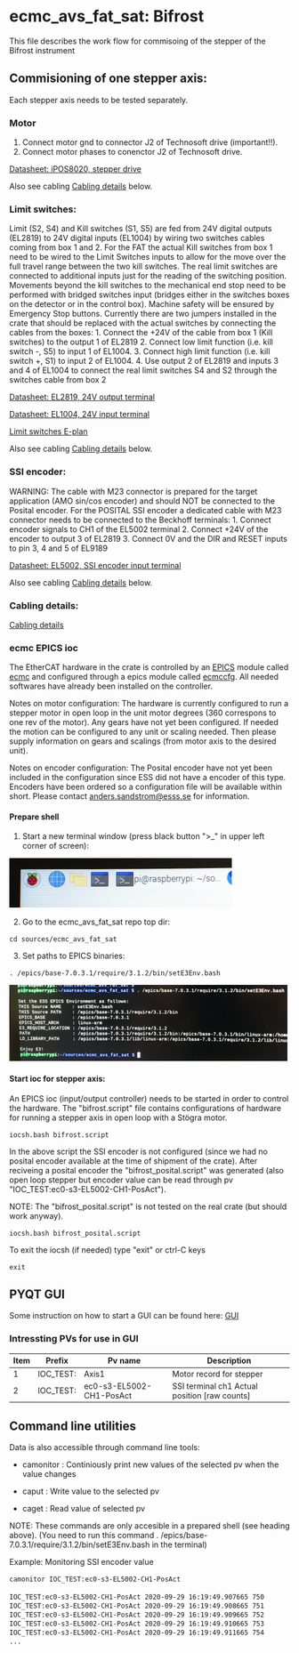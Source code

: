 # ecmc_avs_fat_sat: Bifrost
This file describes the work flow for commisoing of the stepper of the Bifrost instrument

## Commisioning of one stepper axis:
Each stepper axis needs to be tested separately.

### Motor
1. Connect motor gnd to connector J2 of Technosoft drive (important!!).
2. Connect motor phases to conenctor J2 of Technosoft drive.

[Datasheet: iPOS8020, stepper drive](doc/crate/datasheets/iPOS8020_P029.026.E221.DSH_.10G.pdf)

Also see cabling [Cabling details](#cabling-details) below.

### Limit switches:
Limit (S2, S4) and Kill switches (S1, S5) are fed from 24V digital outputs (EL2819) to 24V digital inputs (EL1004) by wiring two switches cables coming from box 1 and 2.  For the FAT the actual Kill switches from box 1 need to be wired to the Limit Switches inputs to allow for the move over the full travel range between the two kill switches. The real limit switches are connected to additional inputs just for the reading of the switching position. Movements beyond the kill switches to the mechanical end stop need to be performed with bridged switches input (bridges either in the switches boxes on the detector or in the control box). Machine safety will be ensured by Emergency Stop buttons.
Currently there are two jumpers installed in the crate that should be replaced with the actual switches by connecting the cables from the boxes:
	1.	Connect the +24V of the cable from box 1 (Kill switches) to the output 1 of EL2819
	2.	Connect low limit function (i.e. kill switch -, S5) to input 1 of EL1004.
	3.	Connect high limit function (i.e. kill switch +, S1) to input 2 of EL1004.
	4.	Use output 2 of EL2819 and inputs 3 and 4 of EL1004 to connect the real limit switches S4 and S2 through the switches cable from box 2

[Datasheet: EL2819, 24V output terminal](doc/crate/datasheets/EL2819.pdf)

[Datasheet: EL1004, 24V input terminal](doc/crate/datasheets/EL1004.pdf)

[Limit switches E-plan](doc/bifrost/N056_Switches_Mod_V1.pdf)

Also see cabling [Cabling details](#cabling-details) below.
 
### SSI encoder:

WARNING: The cable with M23 connector is prepared for the target application (AMO sin/cos encoder) and should NOT be connected to the Posital encoder.
For the POSITAL SSI encoder a dedicated cable with M23 connector needs to be connected to the Beckhoff terminals:
	1.	Connect encoder signals to CH1 of the EL5002 terminal
	2.	Connect +24V of the encoder to output 3 of EL2819
	3.	Connect 0V and the DIR and RESET inputs to pin 3, 4 and 5 of EL9189

[Datasheet: EL5002, SSI encoder input terminal](doc/crate/datasheets/EL5002.pdf)

Also see cabling [Cabling details](#cabling-details) below.

### Cabling details:

[Cabling details](doc/bifrost/N056_AVS_cabling_proposal_V2.pdf)


### ecmc EPICS ioc
The EtherCAT hardware in the crate is controlled by an [EPICS](https://epics.anl.gov) module called [ecmc](https://github.com/epics-modules/ecmc) and configured through a epics module called [ecmccfg](https://github.com/paulscherrerinstitute/ecmccfg). All needed softwares have already been installed on the controller. 

Notes on motor configuration:
The hardware is currently configured to run a stepper motor in open loop in the unit motor degrees (360 correspons to one rev of the motor). Any gears have not yet been configured. If needed the motion can be configured to any unit or scaling needed. Then please supply information on gears and scalings (from motor axis to the desired unit).

Notes on encoder configuration:
The Posital encoder have not yet been included in the configuration since ESS did not have a encoder of this type. Encoders have been ordered so a configuration file will be available within short. Please contact anders.sandstrom@esss.se for information.

#### Prepare shell
1. Start a new terminal window (press black button ">_" in upper left corner of screen):

![New terminal](doc/gui/newterminal_small.png)

2. Go to the ecmc_avs_fat_sat repo top dir:
```
cd sources/ecmc_avs_fat_sat
```
3. Set paths to EPICS binaries:
```
. /epics/base-7.0.3.1/require/3.1.2/bin/setE3Env.bash

```

![Set e3 environment](doc/gui/e3env_small.png)

#### Start ioc for stepper axis:
An EPICS ioc (input/output controller) needs to be started in order to control the hardware. The "bifrost.script" file contains configurations of hardware for running a stepper axis in open loop with a Stögra motor.
```
iocsh.bash bifrost.script
```

In the above script the SSI encoder is not configured (since we had no posital encoder available at the time of shipment of the crate). After reciveing a posital encoder the "bifrost_posital.script" was generated (also open loop stepper but encoder value can be read through pv "IOC_TEST:ec0-s3-EL5002-CH1-PosAct").

NOTE: The "bifrost_posital.script" is not tested on the real crate (but should work anyway).

```
iocsh.bash bifrost_posital.script
```

To exit the iocsh (if needed) type "exit" or ctrl-C keys 
```
exit
```

## PYQT GUI
Some instruction on how to start a GUI can be found here:
 [GUI](https://github.com/anderssandstrom/ecmccomgui/blob/master/README_gui.md)
 
### Intressting PVs for use in GUI

Item | Prefix| Pv name | Description
--- | --- | --- | --- |
1 | IOC_TEST: | Axis1  | Motor record for stepper
2 | IOC_TEST: | ec0-s3-EL5002-CH1-PosAct  | SSI terminal ch1 Actual position [raw counts]

## Command line utilities

Data is also accessible through command line tools:

* camonitor <prefix><pv name>       : Continiously print new values of the selected pv when the value changes
 
* caput <prefix><pv name> <value>   : Write value to the  selected pv
 
* caget <prefix><pv name>           : Read value of selected pv 
 
NOTE: These commands are only accesible in a prepared shell (see heading above).
(You need to run this command . /epics/base-7.0.3.1/require/3.1.2/bin/setE3Env.bash in the terminal)
 
Example: Monitoring SSI encoder value
```
camonitor IOC_TEST:ec0-s3-EL5002-CH1-PosAct

IOC_TEST:ec0-s3-EL5002-CH1-PosAct 2020-09-29 16:19:49.907665 750
IOC_TEST:ec0-s3-EL5002-CH1-PosAct 2020-09-29 16:19:49.908665 751
IOC_TEST:ec0-s3-EL5002-CH1-PosAct 2020-09-29 16:19:49.909665 752
IOC_TEST:ec0-s3-EL5002-CH1-PosAct 2020-09-29 16:19:49.910665 753
IOC_TEST:ec0-s3-EL5002-CH1-PosAct 2020-09-29 16:19:49.911665 754
...

``` 
